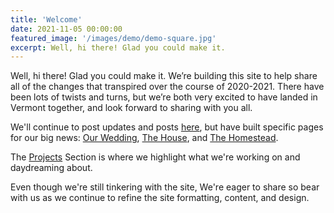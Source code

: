 ```yaml
---
title: 'Welcome'
date: 2021-11-05 00:00:00
featured_image: '/images/demo/demo-square.jpg'
excerpt: Well, hi there! Glad you could make it. 
---
```

Well, hi there! Glad you could make it. We’re building this site to help share all of the changes that transpired over the course of 2020-2021. There have been lots of twists and turns, but we’re both very excited to have landed in Vermont together, and look forward to sharing with you all.  

We'll continue to post updates and posts [here](https://www.mostlycats.pizza/), but have built specific pages for our big news: [Our Wedding](https://www.mostlycats.pizza/wedding/), [The House](https://www.mostlycats.pizza/the-house/), and [The Homestead](https://www.mostlycats.pizza/the-homestead/). 

The [Projects](https://www.mostlycats.pizza/projects/) Section is where we highlight what we're working on and daydreaming about. 

Even though we're still tinkering with the site, We're eager to share so bear with us as we continue to refine the site formatting, content, and design. 